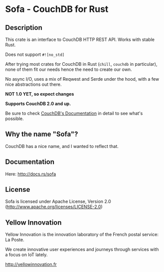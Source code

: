 # Sofa - CouchDB for Rust

## Description
This crate is an interface to CouchDB HTTP REST API. Works with stable Rust.

Does not support `#![no_std]`

After trying most crates for CouchDB in Rust (`chill`, `couchdb` in particular), none of them fit our needs hence the need to create our own.

No async I/O, uses a mix of Reqwest and Serde under the hood, with a few nice abstractions out there.

**NOT 1.0 YET, so expect changes**

**Supports CouchDB 2.0 and up.**

Be sure to check [CouchDB's Documentation](http://docs.couchdb.org/en/latest/index.html) in detail to see what's possible.

## Why the name "Sofa"?
CouchDB has a nice name, and I wanted to reflect that.

## Documentation
Here: http://docs.rs/sofa

## License
Sofa is licensed under Apache License, Version 2.0 (http://www.apache.org/licenses/LICENSE-2.0)

## Yellow Innovation
Yellow Innovation is the innovation laboratory of the French postal service: La Poste.

We create innovative user experiences and journeys through services with a focus on IoT lately.

http://yellowinnovation.fr
